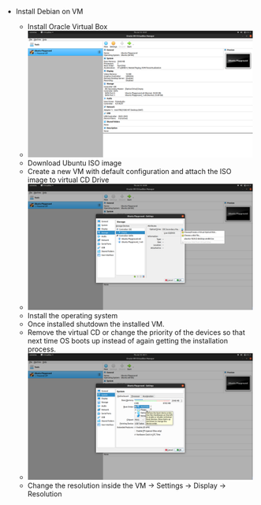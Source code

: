 - Install Debian on VM

  - Install Oracle Virtual Box
  - ![](1.png)
  - Download Ubuntu ISO image
  - Create a new VM with default configuration and attach the ISO image to virtual CD Drive
  - ![](2.png)
  - Install the operating system
  - Once installed shutdown the installed VM.
  - Remove the virtual CD or change the priority of the devices so that next time OS boots up instead of again getting the installation process. 
  - ![](3.png)
  - Change the resolution inside the VM -> Settings -> Display -> Resolution 
